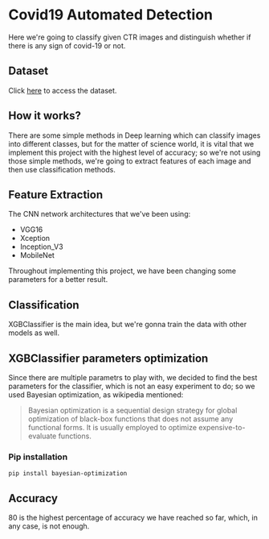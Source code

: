 # Covid19 Automated Detection
Here we're going to classify given CTR images and distinguish whether if there is any sign of covid-19 or not.

## Dataset
Click [here](https://github.com/muhammedtalo/COVID-19) to access the dataset.
## How it works?
There are some simple methods in Deep learning which can classify images into different classes, but for the matter of science world, it is vital that we implement this project with the highest level of accuracy; so we're not using those simple methods, we're going to extract features of each image and then use classification methods.

## Feature Extraction
The CNN network architectures that we've been using:
* VGG16
* Xception
* Inception_V3
* MobileNet

Throughout implementing this project, we have been changing some parameters for a better result.

## Classification
XGBClassifier is the main idea, but we're gonna train the data with other models as well.

## XGBClassifier parameters optimization
Since there are multiple parametrs to play with, we decided to find the best parameters for the classifier, which is not an easy experiment to do; so we used Bayesian optimization, as wikipedia mentioned:
> Bayesian optimization is a sequential design strategy for global optimization of black-box functions that does not assume any functional forms. It is usually employed to optimize expensive-to-evaluate functions.

### Pip installation
```
pip install bayesian-optimization
```


## Accuracy
80 is the highest percentage of accuracy we have reached so far, which, in any case, is not enough.
